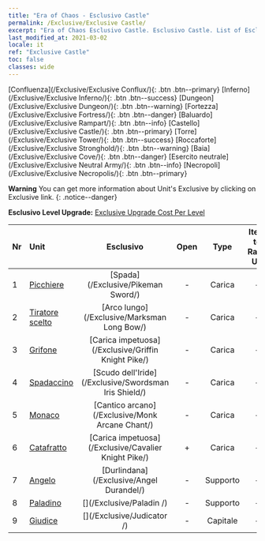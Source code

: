 ```yaml
---
title: "Era of Chaos - Esclusivo Castle"
permalink: /Exclusive/Exclusive Castle/
excerpt: "Era of Chaos Esclusivo Castle. Esclusivo Castle. List of Esclusivo Castle in Era of Chaos"
last_modified_at: 2021-03-02
locale: it
ref: "Exclusive Castle"
toc: false
classes: wide
---
```

 [Confluenza](/Exclusive/Exclusive Conflux/){: .btn .btn--primary} [Inferno](/Exclusive/Exclusive Inferno/){: .btn .btn--success} [Dungeon](/Exclusive/Exclusive Dungeon/){: .btn .btn--warning} [Fortezza](/Exclusive/Exclusive Fortress/){: .btn .btn--danger} [Baluardo](/Exclusive/Exclusive Rampart/){: .btn .btn--info} [Castello](/Exclusive/Exclusive Castle/){: .btn .btn--primary} [Torre](/Exclusive/Exclusive Tower/){: .btn .btn--success} [Roccaforte](/Exclusive/Exclusive Stronghold/){: .btn .btn--warning} [Baia](/Exclusive/Exclusive Cove/){: .btn .btn--danger} [Esercito neutrale](/Exclusive/Exclusive Neutral Army/){: .btn .btn--info} [Necropoli](/Exclusive/Exclusive Necropolis/){: .btn .btn--primary} 

**Warning** You can get more information about Unit's Exclusive by clicking on Exclusive link. 
{: .notice--danger}

 **Esclusivo Level Upgrade:** [Exclusive Upgrade Cost Per Level](/Exclusive/ExclusiveUpgradeCostPerLevel/)

  | Nr |         Unit        | Esclusivo | Open  |    Type   |  Item to Rank UP      |  Skin   |
  |:---|:--------------------|:-------------:|:-----:|:---------:|:---------------------:|:-------:|
  | 1  | [Picchiere](/units/Pikeman/) | [Spada](/Exclusive/Pikeman Sword/) | - | Carica | - | - |
  | 2  | [Tiratore scelto](/units/Marksman/) | [Arco lungo](/Exclusive/Marksman Long Bow/) | - | Carica | - | - |
  | 3  | [Grifone](/units/Griffin/) | [Carica impetuosa](/Exclusive/Griffin Knight Pike/) | - | Carica | - | - |
  | 4  | [Spadaccino](/units/Swordsman/) | [Scudo dell'Iride](/Exclusive/Swordsman Iris Shield/) | - | Carica | - | - |
  | 5  | [Monaco](/units/Monk/) | [Cantico arcano](/Exclusive/Monk Arcane Chant/) | - | Carica | - | - |
  | 6  | [Catafratto](/units/Cavalier/) | [Carica impetuosa](/Exclusive/Cavalier Knight Pike/) | + | Carica | - | - |
  | 7  | [Angelo](/units/Angel/) | [Durlindana](/Exclusive/Angel Durandel/) | - | Supporto | - | - |
  | 8  | [Paladino](/units/Paladin/) | [](/Exclusive/Paladin /) | - | Supporto | - | - |
  | 9  | [Giudice](/units/Judicator/) | [](/Exclusive/Judicator /) | - | Capitale | - | - |
